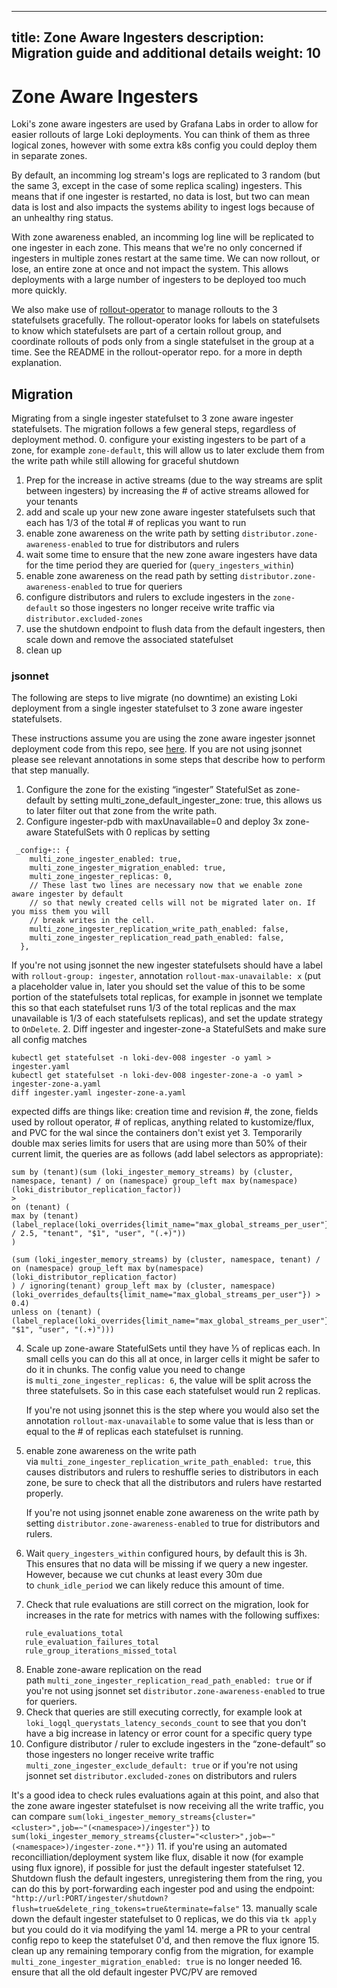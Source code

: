  ---
title: Zone Aware Ingesters
description: Migration guide and additional details
weight: 10
 ---

# Zone Aware Ingesters
Loki's zone aware ingesters are used by Grafana Labs in order to allow for easier rollouts of large Loki deployments. You can think of them as three logical zones, however with some extra k8s config you could deploy them in separate zones.

By default, an incomming log stream's logs are replicated to 3 random (but the same 3, except in the case of some replica scaling) ingesters. This means that if one ingester is restarted, no data is lost, but two can mean data is lost and also impacts the systems ability to ingest logs because of an unhealthy ring status.

With zone awareness enabled, an incomming log line will be replicated to one ingester in each zone. This means that we're no only concerned if ingesters in multiple zones restart at the same time. We can now rollout, or lose, an entire zone at once and not impact the system. This allows deployments with a large number of ingesters to be deployed too much more quickly.

We also make use of [rollout-operator](https://github.com/grafana/rollout-operator) to manage rollouts to the 3 statefulsets gracefully. The rollout-operator looks for labels on statefulsets to know which statefulsets are part of a certain rollout group, and coordinate rollouts of pods only from a single statefulset in the group at a time. See the README in the rollout-operator repo. for a more in depth explanation.

## Migration
Migrating from a single ingester statefulset to 3 zone aware ingester statefulsets. The migration follows a few general steps, regardless of deployment method.
0. configure your existing ingesters to be part of a zone, for example `zone-default`, this will allow us to later exclude them from the write path while still allowing for graceful shutdown
1. Prep for the increase in active streams (due to the way streams are split between ingesters) by increasing the # of active streams allowed for your tenants
2. add and scale up your new zone aware ingester statefulsets such that each has 1/3 of the total # of replicas you want to run
3. enable zone awareness on the write path by setting `distributor.zone-awareness-enabled` to true for distributors and rulers
4. wait some time to ensure that the new zone aware ingesters have data for the time period they are queried for (`query_ingesters_within`)
5. enable zone awareness on the read path by setting `distributor.zone-awareness-enabled` to true for queriers
6. configure distributors and rulers to exclude ingesters in the `zone-default` so those ingesters no longer receive write traffic via `distributor.excluded-zones`
7. use the shutdown endpoint to flush data from the default ingesters, then scale down and remove the associated statefulset
8. clean up


### jsonnet
The following are steps to live migrate (no downtime) an existing Loki deployment from a single ingester statefulset to 3 zone aware ingester statefulsets. 

These instructions assume you are using the zone aware ingester jsonnet deployment code from this repo, see [here](https://github.com/grafana/loki/blob/main/production/ksonnet/loki/multi-zone.libsonnet). If you are not using jsonnet please see relevant annotations in some steps that describe how to perform that step manually.

1. Configure the zone for the existing “ingester” StatefulSet as zone-default by setting multi_zone_default_ingester_zone: true, this allows us to later filter out that zone from the write path.
2. Configure ingester-pdb with maxUnavailable=0 and deploy 3x zone-aware StatefulSets with 0 replicas by setting
```
 _config+:: {
    multi_zone_ingester_enabled: true,
    multi_zone_ingester_migration_enabled: true,
    multi_zone_ingester_replicas: 0,
    // These last two lines are necessary now that we enable zone aware ingester by default
    // so that newly created cells will not be migrated later on. If you miss them you will
    // break writes in the cell.
    multi_zone_ingester_replication_write_path_enabled: false,
    multi_zone_ingester_replication_read_path_enabled: false,
  },
```

If you're not using jsonnet the new ingester statefulsets should have a label with `rollout-group: ingester`, annotation `rollout-max-unavailable: x` (put a placeholder value in, later you should set the value of this to be some portion of the statefulsets total replicas, for example in jsonnet we template this so that each statefulset runs 1/3 of the total replicas and the max unavailable is 1/3 of each statefulsets replicas), and set the update strategy to `OnDelete`.
2.  Diff ingester and ingester-zone-a StatefulSets and make sure all config matches 
```
kubectl get statefulset -n loki-dev-008 ingester -o yaml > ingester.yaml
kubectl get statefulset -n loki-dev-008 ingester-zone-a -o yaml > ingester-zone-a.yaml
diff ingester.yaml ingester-zone-a.yaml
```
expected diffs are things like: creation time and revision #, the zone, fields used by rollout operator, # of replicas, anything related to kustomize/flux, and PVC for the wal since the containers don't exist yet
3. Temporarily double max series limits for users that are using more than 50% of their current limit, the queries are as follows (add label selectors as appropriate):
```
sum by (tenant)(sum (loki_ingester_memory_streams) by (cluster, namespace, tenant) / on (namespace) group_left max by(namespace) (loki_distributor_replication_factor))
>
on (tenant) (
max by (tenant) (label_replace(loki_overrides{limit_name="max_global_streams_per_user"} / 2.5, "tenant", "$1", "user", "(.+)"))
)
```

```
(sum (loki_ingester_memory_streams) by (cluster, namespace, tenant) / on (namespace) group_left max by(namespace) (loki_distributor_replication_factor)
) / ignoring(tenant) group_left max by (cluster, namespace)(loki_overrides_defaults{limit_name="max_global_streams_per_user"}) > 0.4)
unless on (tenant) (
(label_replace(loki_overrides{limit_name="max_global_streams_per_user"},"tenant", "$1", "user", "(.+)")))
```
4. Scale up zone-aware StatefulSets until they have ⅓ of replicas each. In small cells you can do this all at once, in larger cells it might be safer to do it in chunks. The config value you need to change is `multi_zone_ingester_replicas: 6`, the value will be split across the three statefulsets. So in this case each statefulset would run 2 replicas.
   
   If you're not using jsonnet this is the step where you would also set the annotation `rollout-max-unavailable` to some value that is less than or equal to the # of replicas each statefulset is running.
5. enable zone awareness on the write path via `multi_zone_ingester_replication_write_path_enabled: true`, this causes distributors and rulers to reshuffle series to distributors in each zone, be sure to check that all the distributors and rulers have restarted properly.
   
   If you're not using jsonnet enable zone awareness on the write path by setting `distributor.zone-awareness-enabled` to true for distributors and rulers.
6. Wait `query_ingesters_within` configured hours, by default this is 3h. This ensures that no data will be missing if we query a new ingester. However, because we cut chunks at least every 30m due to `chunk_idle_period` we can likely reduce this amount of time.
7. Check that rule evaluations are still correct on the migration, look for increases in the rate for metrics with names with the following suffixes:
```
   rule_evaluations_total
   rule_evaluation_failures_total
   rule_group_iterations_missed_total
```

8. Enable zone-aware replication on the read path `multi_zone_ingester_replication_read_path_enabled: true` or if you're not using jsonnet set `distributor.zone-awareness-enabled` to true for queriers.
9. Check that queries are still executing correctly, for example look at `loki_logql_querystats_latency_seconds_count` to see that you don't have a big increase in latency or error count for a specific query type
10. Configure distributor / ruler to exclude ingesters in the “zone-default” so those ingesters no longer receive write traffic `multi_zone_ingester_exclude_default: true` or if you're not using jsonnet set `distributor.excluded-zones` on distributors and rulers

It's a good idea to check rules evaluations again at this point, and also that the zone aware ingester statefulset is now receiving all the write traffic, you can compare `sum(loki_ingester_memory_streams{cluster="<cluster>",job=~"(<namespace>)/ingester"})` to `sum(loki_ingester_memory_streams{cluster="<cluster>",job=~"(<namespace>)/ingester-zone.*"})` 
11. if you're using an automated reconcilliation/deployment system like flux, disable it now (for example using flux ignore), if possible for just the default ingester statefulset
12. Shutdown flush the default ingesters, unregistering them from the ring, you can do this by port-forwarding each ingester pod and using the endpoint: `"http://url:PORT/ingester/shutdown?flush=true&delete_ring_tokens=true&terminate=false"`
13. manually scale down the default ingester statefulset to 0 replicas, we do this via `tk apply` but you could do it via modifying the yaml
14. merge a PR to your central config repo to keep the statefulset 0'd, and then remove the flux ignore
15. clean up any remaining temporary config from the migration, for example `multi_zone_ingester_migration_enabled: true` is no longer needed
16. ensure that all the old default ingester PVC/PV are removed